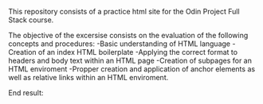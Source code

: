 This repository consists of a practice html site for the Odin Project Full Stack course.

The objective of the excersise consists on the evaluation of the following concepts and procedures:
 -Basic understanding of HTML language
 -Creation of an index HTML boilerplate
 -Applying the correct format to headers and body text within an HTML page
 -Creation of subpages for an HTML enviroment
 -Propper creation and application of anchor elements as well as relative links within an HTML enviroment.

End result:

